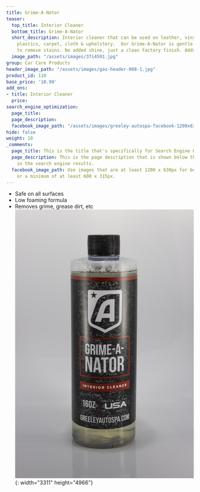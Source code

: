 ```yaml
---
title: Grime-A-Nator
teaser:
  top_title: Interior Cleaner
  bottom_title: Grime-A-Nator
  short_description: Interior cleaner that can be used on leather, vinyl, rubber,
    plastics, carpet, cloth & upholstery.  Our Grime-A-Nator is gentle and works tough
    to remove stains. No added shine, just a clean factory finish. Adds UV protection.
  image_path: "/assets/images/37i4591.jpg"
group: Car Care Products
header_image_path: "/assets/images/gas-header-008-1.jpg"
product_id: 110
base_price: '10.99'
add_ons:
- title: Interior Cleaner
  price: 
search_engine_optimization:
  page_title: 
  page_description: 
  facebook_image_path: "/assets/images/greeley-autospa-facebook-1200x630.png"
hide: false
weight: 10
_comments:
  page_title: This is the title that's specifically for Search Engine Optimization.
  page_description: This is the page description that is shown below the page title
    in the search engine results.
  facebook_image_path: Use images that are at least 1200 x 630px for best results
    or a minimum of at least 600 x 315px.
---
```


* Safe on all surfaces
* Low foaming formula
* Removes grime, grease dirt, etc![](/assets/images/37i4591-1.jpg){: width="3311" height="4966"}
